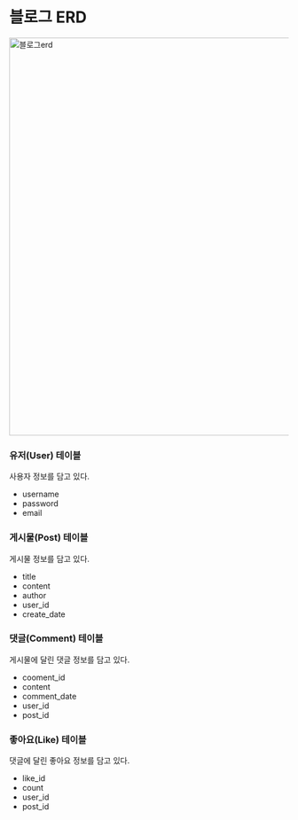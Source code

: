 
# 블로그 ERD
<img width="718" alt="블로그erd" src="https://github.com/user-attachments/assets/b963a1de-d33a-4eff-9cdb-561cfcd5e36e">

### 유저(User) 테이블
사용자 정보를 담고 있다.
- username
- password
- email

### 게시물(Post) 테이블
게시물 정보를 담고 있다.
- title
- content
- author
- user_id
- create_date

### 댓글(Comment) 테이블
게시물에 달린 댓글 정보를 담고 있다.
- cooment_id
- content
- comment_date
- user_id
- post_id

### 좋아요(Like) 테이블
댓글에 달린 좋아요 정보를 담고 있다.
- like_id
- count
- user_id
- post_id
